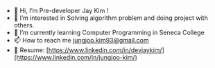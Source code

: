 - 👋 Hi, I’m Pre-developer Jay Kim !
- 👀 I’m interested in Solving algorithm problem and doing project with others.
- 🌱 I’m currently learning Computer Programming in Seneca College
- 📫 How to reach me jungjoo.kim93@gmail.com 
- 📝 Resume: [https://www.linkedin.com/in/devjaykim/](https://www.linkedin.com/in/jungjoo-kim/)


<!---
jjaykim/jjaykim is a ✨ special ✨ repository because its `README.md` (this file) appears on your GitHub profile.
You can click the Preview link to take a look at your changes.
--->
